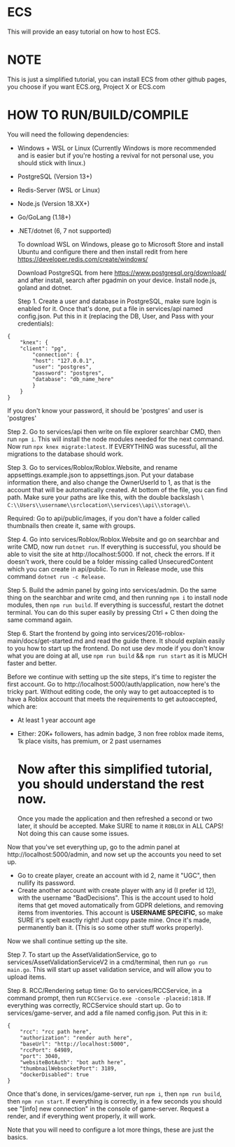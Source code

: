 # ECS
This will provide an easy tutorial on how to host ECS.

# NOTE
This is just a simplified tutorial, you can install ECS from other github pages, you choose if you want ECS.org, Project X or ECS.com

# HOW TO RUN/BUILD/COMPILE

You will need the following dependencies:
- Windows + WSL or Linux (Currently Windows is more recommended and is easier but if you're hosting a revival for not personal use, you should stick with linux.)
- PostgreSQL (Version 13+)
- Redis-Server (WSL or Linux)
- Node.js (Version 18.XX+)
- Go/GoLang (1.18+)
- .NET/dotnet (6, 7 not supported)

  To download WSL on Windows, please go to Microsoft Store and install Ubuntu and configure there and then install redit from here https://developer.redis.com/create/windows/

  Download PostgreSQL from here https://www.postgresql.org/download/ and after install, search after pgadmin on your device.
  Install node.js, goland and dotnet.

  Step 1. Create a user and database in PostgreSQL, make sure login is enabled for it. Once that's done, put a file in services/api named config.json. Put this in it (replacing the DB, User, and Pass with your credentials):
```
{
    "knex": {
	"client": "pg",
        "connection": {
        "host": "127.0.0.1",
        "user": "postgres",
        "password": "postgres",
        "database": "db_name_here"
        }
    }
}
```
If you don't know your password, it should be 'postgres' and user is 'postgres'

Step 2. Go to services/api then write on file explorer searchbar CMD, then run ```npm i```. This will install the node modules needed for the next command. Now run ```npx knex migrate:latest```. If EVERYTHING was sucessful, all the migrations to the database should work.

Step 3. Go to services/Roblox/Roblox.Website, and rename appsettings.example.json to appsettings.json. Put your database information there, and also change the OwnerUserId to 1, as that is the account that will be automatically created. At bottom of the file, you can find path. Make sure your paths are like this, with the double backslash \\ ```C:\\Users\\username\\srclocation\\services\\api\\storage\\```.

Required: Go to api/public/images, if you don't have a folder called thumbnails then create it, same with groups.

Step 4. Go into services/Roblox/Roblox.Website and go on searchbar and write CMD, now run ```dotnet run```. If everything is successful, you should be able to visit the site at http://localhost:5000. If not, check the errors. If it doesn't work, there could be a folder missing called UnsecuredContent which you can create in api/public. To run in Release mode, use this command ```dotnet run -c Release```.

Step 5. Build the admin panel by going into services/admin. Do the same thing on the searchbar and write cmd, and then running ```npm i``` to install node modules, then ```npm run build```. If everything is successful, restart the dotnet terminal. You can do this super easily by pressing Ctrl + C then doing the same command again.

Step 6. Start the frontend by going into services/2016-roblox-main/docs/get-started.md and read the guide there. It should explain easily to you how to start up the frontend. Do not use dev mode if you don't know what you are doing at all, use ```npm run build``` && ```npm run start``` as it is MUCH faster and better.

Before we continue with setting up the site steps, it's time to register the first account. Go to http://localhost:5000/auth/application, now here's the tricky part.
Without editing code, the only way to get autoaccepted is to have a Roblox account that meets the requirements to get autoaccepted, which are:
- At least 1 year account age
- Either: 20K+ followers, has admin badge, 3 non free roblox made items, 1k place visits, has premium, or 2 past usernames

  # Now after this simplified tutorial, you should understand the rest now.

  Once you made the application and then refreshed a second or two later, it should be accepted. Make SURE to name it ```ROBLOX``` in ALL CAPS! Not doing this can cause some issues.

Now that you've set everything up, go to the admin panel at http://localhost:5000/admin, and now set up the accounts you need to set up. 
- Go to create player, create an account with id 2, name it "UGC", then nullify its password.
- Create another account with create player with any id (I prefer id 12), with the username "BadDecisions". This is the account used to hold items that get moved automatically from GDPR deletions, and removing items from inventories. This account is **USERNAME SPECIFIC**, so make SURE it's spelt exactly right! Just copy paste mine. Once it's made, permanently ban it. (This is so some other stuff works properly).

Now we shall continue setting up the site.

Step 7. To start up the AssetValidationService, go to services/AssetValidationServiceV2 in a cmd/terminal, then run ```go run main.go```. This will start up asset validation service, and will allow you to upload items.

Step 8. RCC/Rendering setup time: Go to services/RCCService, in a command prompt, then run ```RCCService.exe -console -placeid:1818```.  If everything was correctly, RCCService should start up. Go to services/game-server, and add a file named config.json. Put this in it:
```
{
    "rcc": "rcc path here",
    "authorization": "render auth here",
    "baseUrl": "http://localhost:5000",
    "rccPort": 64989,
    "port": 3040,
    "websiteBotAuth": "bot auth here",
    "thumbnailWebsocketPort": 3189,
    "dockerDisabled": true
}
```

Once that's done, in services/game-server, run ```npm i```, then ```npm run build```, then ```npm run start```. If everything is correctly, in a few seconds you should see "[info] new connection" in the console of game-server. Request a render, and if everything went properly, it will work.

Note that you will need to configure a lot more things, these are just the basics.
